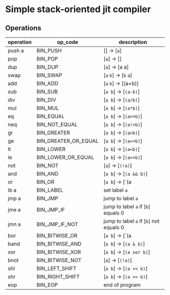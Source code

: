 # Simple stack-oriented jit compiler

## Operations
| operation  | op_code  | description  
|---|---|---|
| push a |BIN_PUSH   |  [] -> [`a`] |  
| pop |BIN_POP   |  [`a`] -> [] |  
| dup |BIN_DUP   | [`a`] -> [a a] |  
| swap |BIN_SWAP   |  [`a` `b`] -> [`b` `a`] |  
| add |BIN_ADD   |  [`a` `b`] -> [(a+b)] |  
| sub |BIN_SUB   |  [`a b`] -> [`(a-b)`] |  
| div |BIN_DIV   |  [`a b`] -> [`(a/b)`] |  
| mul |BIN_MUL   |  [`a b`] -> [`(a*b)`] |  
| eq |BIN_EQUAL   |  [`a b`] -> [`(a==b)`] |
| neq |BIN_NOT_EQUAL   |  [`a b`] -> [`(a!=b)`] |
| gr |BIN_GREATER   |  [`a b`] -> [`(a>b)`] |
| ge |BIN_GREATER_OR_EQUAL   |  [`a b`] -> [`(a<=b)`] |  
| lt |BIN_LOWER   |  [`a b`] -> [`(a<b)`] |  
| le |BIN_LOWER_OR_EQUAL   |  [`a b`] -> [`(a>=b)`] |
| not |BIN_NOT   |  [`a`] -> [`(!a)`] |  
| and |BIN_AND  |  [`a b`] -> [`(a && b)`] |  
| or |BIN_OR  |  [`a b`] -> [`(a || b)`] |  
| lb a |BIN_LABEL  |  set label `a`  |  
| jmp a |BIN_JMP  |  jump to label `a`  |  
| jme a |BIN_JMP_IF  |  jump to label `a` if [`b`] equals 0 |  
| jmn a |BIN_JMP_IF_NOT  |  jump to label `a` if [`b`] not equals 0 |  
| bor |BIN_BITWISE_OR   |  [`a b`] -> [`(a | b)`] |
| band |BIN_BITWISE_AND   |  [`a b`] -> [`(a & b)`] |
| xor |BIN_BITWISE_XOR   |  [`a b`] -> [`(a xor b)`] |
| bnot |BIN_BITWISE_NOT   |  [`a`] -> [`(!a)`] |
| shl |BIN_LEFT_SHIFT  |  [`a b`] -> [`(a << b)`] |
| shr |BIN_RIGHT_SHIFT  |  [`a b`] -> [`(a >> b)`] |
| eop |BIN_EOP | end of program |  
